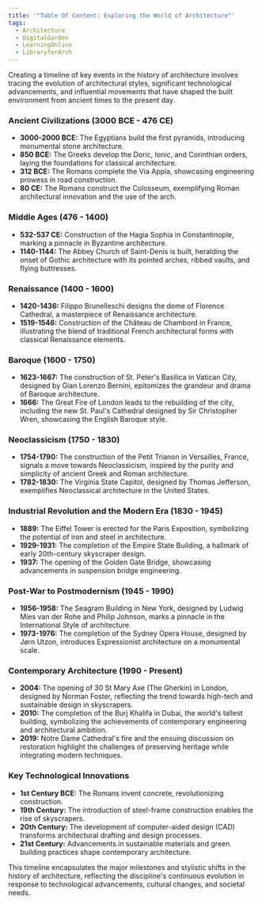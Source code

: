 ```yaml
---
title: '"Table Of Content: Exploring the World of Architecture"'
tags:
  - Architecture
  - DigitalGarden
  - LearningOnline
  - LibraryforArch
---
```

Creating a timeline of key events in the history of architecture involves tracing the evolution of architectural styles, significant technological advancements, and influential movements that have shaped the built environment from ancient times to the present day.

### Ancient Civilizations (3000 BCE - 476 CE)
- **3000-2000 BCE:** The Egyptians build the first pyramids, introducing monumental stone architecture.
- **850 BCE:** The Greeks develop the Doric, Ionic, and Corinthian orders, laying the foundations for classical architecture.
- **312 BCE:** The Romans complete the Via Appia, showcasing engineering prowess in road construction.
- **80 CE:** The Romans construct the Colosseum, exemplifying Roman architectural innovation and the use of the arch.

### Middle Ages (476 - 1400)
- **532-537 CE:** Construction of the Hagia Sophia in Constantinople, marking a pinnacle in Byzantine architecture.
- **1140-1144:** The Abbey Church of Saint-Denis is built, heralding the onset of Gothic architecture with its pointed arches, ribbed vaults, and flying buttresses.

### Renaissance (1400 - 1600)
- **1420-1436:** Filippo Brunelleschi designs the dome of Florence Cathedral, a masterpiece of Renaissance architecture.
- **1519-1546:** Construction of the Château de Chambord in France, illustrating the blend of traditional French architectural forms with classical Renaissance elements.

### Baroque (1600 - 1750)
- **1623-1667:** The construction of St. Peter's Basilica in Vatican City, designed by Gian Lorenzo Bernini, epitomizes the grandeur and drama of Baroque architecture.
- **1666:** The Great Fire of London leads to the rebuilding of the city, including the new St. Paul's Cathedral designed by Sir Christopher Wren, showcasing the English Baroque style.

### Neoclassicism (1750 - 1830)
- **1754-1790:** The construction of the Petit Trianon in Versailles, France, signals a move towards Neoclassicism, inspired by the purity and simplicity of ancient Greek and Roman architecture.
- **1782-1830:** The Virginia State Capitol, designed by Thomas Jefferson, exemplifies Neoclassical architecture in the United States.

### Industrial Revolution and the Modern Era (1830 - 1945)
- **1889:** The Eiffel Tower is erected for the Paris Exposition, symbolizing the potential of iron and steel in architecture.
- **1929-1931:** The completion of the Empire State Building, a hallmark of early 20th-century skyscraper design.
- **1937:** The opening of the Golden Gate Bridge, showcasing advancements in suspension bridge engineering.

### Post-War to Postmodernism (1945 - 1990)
- **1956-1958:** The Seagram Building in New York, designed by Ludwig Mies van der Rohe and Philip Johnson, marks a pinnacle in the International Style of architecture.
- **1973-1976:** The completion of the Sydney Opera House, designed by Jørn Utzon, introduces Expressionist architecture on a monumental scale.

### Contemporary Architecture (1990 - Present)
- **2004:** The opening of 30 St Mary Axe (The Gherkin) in London, designed by Norman Foster, reflecting the trend towards high-tech and sustainable design in skyscrapers.
- **2010:** The completion of the Burj Khalifa in Dubai, the world's tallest building, symbolizing the achievements of contemporary engineering and architectural ambition.
- **2019:** Notre Dame Cathedral's fire and the ensuing discussion on restoration highlight the challenges of preserving heritage while integrating modern techniques.

### Key Technological Innovations
- **1st Century BCE:** The Romans invent concrete, revolutionizing construction.
- **19th Century:** The introduction of steel-frame construction enables the rise of skyscrapers.
- **20th Century:** The development of computer-aided design (CAD) transforms architectural drafting and design processes.
- **21st Century:** Advancements in sustainable materials and green building practices shape contemporary architecture.

This timeline encapsulates the major milestones and stylistic shifts in the history of architecture, reflecting the discipline's continuous evolution in response to technological advancements, cultural changes, and societal needs.